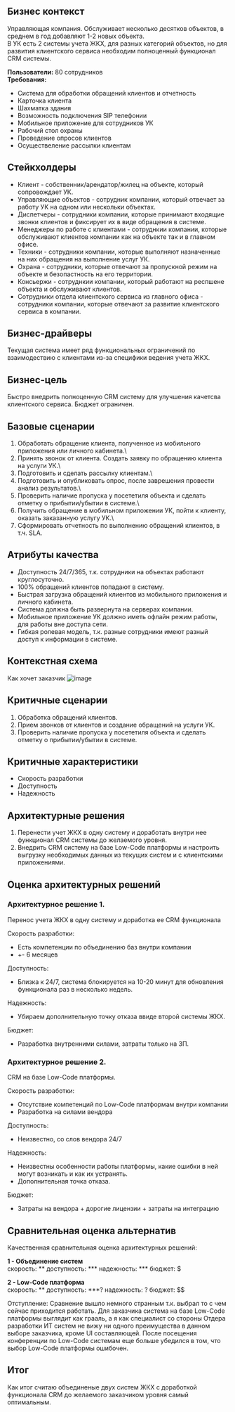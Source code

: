 ## Бизнес контекст
Управляющая компания.
Обслуживает несколько десятков объектов, в среднем в год добавляют 1-2 новых объекта.\
В УК есть 2 системы учета ЖКХ, для разных категорий объектов, но для развития клиентского сервиса необходим полноценный функционал CRM системы.

**Пользователи:** 80 сотрудников\
**Требования:**
- Система для обработки обращений клиентов и отчетность
- Карточка клиента
- Шахматка здания
- Возможность подключения SIP телефонии
- Мобильное приложение для сотрудников УК
- Рабочий стол охраны
- Проведение опросов клиентов
- Осуществеление рассылки клиентам

## Стейкхолдеры
- Клиент - собственник/арендатор/жилец на объекте, который сопровождает УК.
- Управляющие объектов - сотрудник компании, который отвечает за работу УК на одном или нескольки объектах.
- Диспетчеры - сотрудники компании, которые принимают входящие звонки клиентов и фиксирует их в виде обращения в системе.
- Менеджеры по работе с клиентами - сотруднкии компании, которые обслуживают клиентов компании как на объекте так и в главном офисе.
- Техники - сотрудники компании, которые выполняют назначенные на них обращения на выполнение услуг УК.
- Охрана - сотрудники, которые отвечают за пропускной режим на объекте и безопастность на его территории. 
- Консьержи - сотруднкии компании, который работают на респшене объекта и обслуживают клиентов.
- Сотрудники отдела клиентского сервиса из главного офиса - сотрудники компании, которые отвечают за развитие клиентского сервиса в компании.

## Бизнес-драйверы
Текущая система имеет ряд функциональных ограничений по взаимодествию с клиентами из-за специфики ведения учета ЖКХ.

## Бизнес-цель
Быстро внедрить полноценную CRM систему для улучшения качетсва клиентского сервиса. Бюджет ограничен.

## Базовые сценарии
1. Обработать обращение клиента, полученное из мобильного приложения или личного кабинета.\
2. Принять звонок от клиента. Создать заявку по обращению клиента на услуги УК.\
3. Подготовить и сделать рассылку клиентам.\
4. Подготовить и опубликовать опрос, после заврешения провести анализ результатов.\
5. Проверить наличие пропуска у посететиля объекта и сделать отметку о прибытии/убытии в системе.\
6. Получить обращение в мобильном приложении УК, пойти к клиенту, оказать заказанную услугу УК.\
7. Сформировать отчетность по выполнению обращений клиентов, в т.ч. SLA. 

## Атрибуты качества
- Доступность 24/7/365, т.к. сотрудники на объектах работают круглосуточно.
- 100% обращений клиентов попадают в систему.
- Быстрая загрузка обращений клиентов из мобильного приложения и личного кабинета.
- Система должна быть развернута на серверах компании.
- Мобильное приложение УК должно иметь офлайн режим работы, для работы вне доступа сети.
- Гибкая ролевая модель, т.к. разные сотрудники имеют разный доступ к информации в системе.
   
   
## Контекстная схема
Как хочет заказчик
![image](https://github.com/Crumade/otus_soft_arch/assets/130229058/be3f25c9-0fab-4af1-98b5-8c9ec4305949)

## Критичные сценарии
1. Обработка обращений клиентов.
2. Прием звонков от клиентов и создание обращений на услуги УК.
3. Проверить наличие пропуска у посететиля объекта и сделать отметку о прибытии/убытии в системе.

## Критичные характеристики
- Скорость разработки
- Доступность
- Надежность

## Архитектурные решения
1. Перенести учет ЖКХ в одну систему и доработать внутри нее функционал CRM системы до желаемого уровня.
2. Внедрить CRM систему на базе Low-Code платформы и настроить выгрузку необходимых данных из текущих систем и с клиентскими приложениями.

## Оценка архитектурных решений
### Архитектурное решение 1.
Перенос учета ЖКХ в одну систему и доработка ее CRM функционала

Скорость разработки:
- Есть компетенции по объединению баз внутри компании
- +- 6 месяцев

Доступность:
- Близка к 24/7, система блокируется на 10-20 минут для обновления функционала раз в несколько недель.

Надежность:
- Убираем дополнительную точку отказа ввиде второй системы ЖКХ.

Бюджет:
- Разработка внутренними силами, затраты только на ЗП.

### Архитектурное решение 2.
CRM на базе Low-Code платформы.

Скорость разработки:
- Отсутствие компетенций по Low-Code платформам внутри компании
- Разработка на силами вендора

Доступность:
- Неизвестно, со слов вендора 24/7

Надежность:
- Неизвестны особенности работы платформы, какие ошибки в ней могут возникать и как их устранять.
- Дополнительная точка отказа.

Бюджет:
- Затраты на вендора + дорогие лицензии + затраты на интеграцию 

## Сравнительная оценка альтернатив
Качественная сравнительная оценка архитектурных решений:

**1 - Объединение систем**\
скорость: **
доступность: ***
надежность: ***
бюджет: $

**2 - Low-Code платформа**\
скорость: **
доступность: ***?
надежность: ?
бюджет: $$

Отступление:
Сравнение вышло немного странным т.к. выбрал то с чем сейчас приходится работать.
Для заказчика система на базе Low-Code платформы выглядит как грааль, а я как специалист со стороны Отдера разработки ИТ систем не вижу ни одного преимущества в данном выборе заказчика, кроме UI составляющей. После посещения конференции по Low-Code системам еще больше убедился в том, что выбор Low-Code платформы ошибочен.

## Итог
Как итог считаю объединеные двух систем ЖКХ с доработкой функционала CRM до желаемого заказчиком уровня самый оптимальным.
